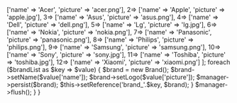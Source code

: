 <?php

namespace App\DataFixtures;

use App\Entity\Brand;
use Doctrine\Bundle\FixturesBundle\Fixture;
use Doctrine\Persistence\ObjectManager;
use Laminas\Code\Reflection\FunctionReflection;

class BrandsFixtures extends Fixture
{

    public const BRAND_REFERENCE = 'brand_';
    public function load(ObjectManager $manager)
    
    {
        $brandList = [
                       1=> ['name' => 'Acer', 'picture' => 'acer.png'],
                       2=> ['name' => 'Apple', 'picture' => 'apple.jpg'],
                       3=> ['name' => 'Asus', 'picture' => 'asus.png'],
                       4=> ['name' => 'Dell', 'picture' => 'dell.png'],
                       5=> ['name' => 'Lg', 'picture' => 'lg.jpg'],
                       6=> ['name' => 'Nokia', 'picture' => 'nokia.png'],
                       7=> ['name' => 'Panasonic', 'picture' => 'panasonic.png'],
                       8=> ['name' => 'Philips', 'picture' => 'philips.png'],
                       9=> ['name' => 'Samsung', 'picture' => 'samsung.png'],
                       10=> ['name' => 'Sony', 'picture' => 'sony.jpg'],
                       11=> ['name' => 'Toshiba', 'picture' => 'toshiba.jpg'],
                       12=> ['name' => 'Xiaomi', 'picture' => 'xiaomi.png']
                    ];
                    
                    foreach ($brandList as $key => $value) {
                        $brand = new Brand();
                        $brand->setName($value['name']);
                        $brand->setLogo($value['picture']);
                        $manager->persist($brand);
                        $this->setReference('brand_'.$key, $brand);
                    }

                   
                    $manager->flush();

    }
}